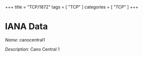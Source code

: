 +++
title = "TCP/1872"
tags = [ "TCP" ]
categories = [ "TCP" ]
+++

# IANA Data

_Name:_ canocentral1

_Description:_ Cano Central 1

